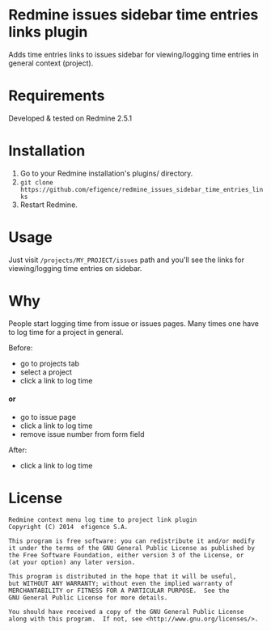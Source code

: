 # Redmine issues sidebar time entries links plugin

Adds time entries links to issues sidebar for viewing/logging time entries in general context (project).

# Requirements

Developed & tested on Redmine 2.5.1

# Installation

1. Go to your Redmine installation's plugins/ directory.
2. `git clone https://github.com/efigence/redmine_issues_sidebar_time_entries_links`
3. Restart Redmine.

# Usage

Just visit `/projects/MY_PROJECT/issues` path and you'll see the links for viewing/logging time entries on sidebar.

# Why

People start logging time from issue or issues pages. Many times one have to log time for a project in general.

Before:
- go to projects tab
- select a project
- click a link to log time
#### or
- go to issue page
- click a link to log time
- remove issue number from form field

After:
- click a link to log time

# License

    Redmine context menu log time to project link plugin
    Copyright (C) 2014  efigence S.A.

    This program is free software: you can redistribute it and/or modify
    it under the terms of the GNU General Public License as published by
    the Free Software Foundation, either version 3 of the License, or
    (at your option) any later version.

    This program is distributed in the hope that it will be useful,
    but WITHOUT ANY WARRANTY; without even the implied warranty of
    MERCHANTABILITY or FITNESS FOR A PARTICULAR PURPOSE.  See the
    GNU General Public License for more details.

    You should have received a copy of the GNU General Public License
    along with this program.  If not, see <http://www.gnu.org/licenses/>.

